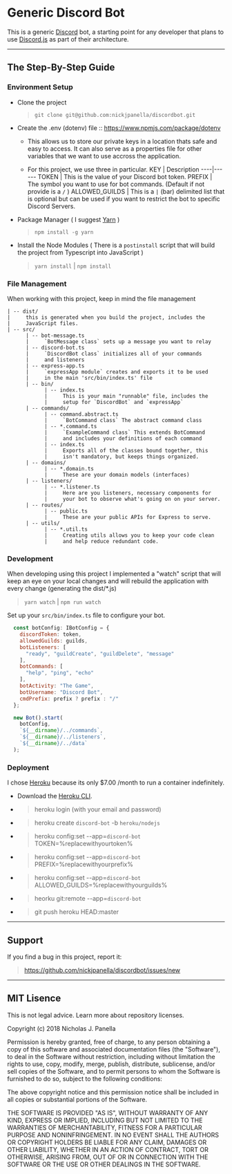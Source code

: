 # Generic Discord Bot
This is a generic [Discord](https://discordapp.com) bot, a starting point for any developer that plans to use [Discord.js](https://discord.js.org) as part of their architecture.

-------------------------

## The Step-By-Step Guide

### Environment Setup
- Clone the project

  > `git clone git@github.com:nickjpanella/discordbot.git`

- Create the .env (dotenv) file :: https://www.npmjs.com/package/dotenv
  - This allows us to store our private keys in a location thats safe and easy to access. It can also serve as a properties file for other variables that we want to use accross the application. 
  
  - For this project, we use three in particular.
    KEY | Description
    ----|------
    TOKEN | This is the value of your Discord bot token.
    PREFIX | The symbol you want to use for bot commands. (Default if not provide is a `/` )
    ALLOWED_GUILDS | This is a `|` (bar) delimited list that is optional but can be used if you want to restrict the bot to specific Discord Servers.

- Package Manager ( I suggest [Yarn](https://yarnpkg.com/en/) )

  > `npm install -g yarn`

- Install the Node Modules ( There is a `postinstall` script that will build the project from Typescript into JavaScript )

  > `yarn install` | `npm install`

### File Management 
When working with this project, keep in mind the file management

``` text
| -- dist/
|     this is generated when you build the project, includes the 
|     JavaScript files. 
| -- src/
      | -- bot-message.ts 
      |     `BotMessage class` sets up a message you want to relay
      | -- discord-bot.ts 
      |     `DiscordBot class` initializes all of your commands
      |     and listeners
      | -- express-app.ts
      |     `expressApp module` creates and exports it to be used
      |     in the main 'src/bin/index.ts' file
      | -- bin/
            | -- index.ts
            |     This is your main "runnable" file, includes the
            |     setup for `DiscordBot` and `expressApp`
      | -- commands/
            | -- command.abstract.ts
            |     `BotCommand class` The abstract command class
            | -- *.command.ts
            |     `ExampleCommand class` This extends BotCommand 
            |     and includes your definitions of each command
            | -- index.ts
            |     Exports all of the classes bound together, this 
            |     isn't mandatory, but keeps things organized.
      | -- domains/
            | -- *.domain.ts
            |     These are your domain models (interfaces)
      | -- listeners/
            | -- *.listener.ts
            |     Here are you listeners, necessary components for 
            |     your bot to observe what's going on on your server.
      | -- routes/
            | -- public.ts
            |     These are your public APIs for Express to serve.
      | -- utils/
            | -- *.util.ts
            |     Creating utils allows you to keep your code clean
            |     and help reduce redundant code.
```

### Development
When developing using this project I implemented a "watch" script that will keep an eye on your local changes and will rebuild the application with every change (generating the dist/*.js) 

> `yarn watch` | `npm run watch`

Set up your `src/bin/index.ts` file to configure your bot.
```JavaScript
  const botConfig: IBotConfig = {
    discordToken: token,
    allowedGuilds: guilds,
    botListeners: [
      "ready", "guildCreate", "guildDelete", "message"
    ],
    botCommands: [
      "help", "ping", "echo"
    ],
    botActivity: "The Game",
    botUsername: "Discord Bot",
    cmdPrefix: prefix ? prefix : "/"
  };

  new Bot().start(
    botConfig,
    `${__dirname}/../commands`,
    `${__dirname}/../listeners`,
    `${__dirname}/../data`
  );
```


### Deployment
I chose [Heroku](https://heroku.com) because its only $7.00 /month to run a container indefinitely. 
- Download the [Heroku CLI](https://devcenter.heroku.com/articles/heroku-cli).
- > heroku login (with your email and password)
- > heroku create `discord-bot` -b `heroku/nodejs`
- > heroku config:set --app=`discord-bot` TOKEN=%replacewithyourtoken%
- > heroku config:set --app=`discord-bot` PREFIX=%replacewithyourprefix%
- > heroku config:set --app=`discord-bot` ALLOWED_GUILDS=%replacewithyourguilds%
- > heorku git:remote --app=`discord-bot`
- > git push heroku HEAD:master


-------------------------
## Support
If you find a bug in this project, report it:
> https://github.com/nickjpanella/discordbot/issues/new


-------------------------
## MIT Lisence
This is not legal advice. Learn more about repository licenses.

Copyright (c) 2018 Nicholas J. Panella

Permission is hereby granted, free of charge, to any person obtaining a copy of this software and associated documentation files (the "Software"), to deal in the Software without restriction, including without limitation the rights to use, copy, modify, merge, publish, distribute, sublicense, and/or sell copies of the Software, and to permit persons to whom the Software is furnished to do so, subject to the following conditions:

The above copyright notice and this permission notice shall be included in all copies or substantial portions of the Software.

THE SOFTWARE IS PROVIDED "AS IS", WITHOUT WARRANTY OF ANY KIND, EXPRESS OR IMPLIED, INCLUDING BUT NOT LIMITED TO THE WARRANTIES OF MERCHANTABILITY, FITNESS FOR A PARTICULAR PURPOSE AND NONINFRINGEMENT. IN NO EVENT SHALL THE AUTHORS OR COPYRIGHT HOLDERS BE LIABLE FOR ANY CLAIM, DAMAGES OR OTHER LIABILITY, WHETHER IN AN ACTION OF CONTRACT, TORT OR OTHERWISE, ARISING FROM, OUT OF OR IN CONNECTION WITH THE SOFTWARE OR THE USE OR OTHER DEALINGS IN THE SOFTWARE.